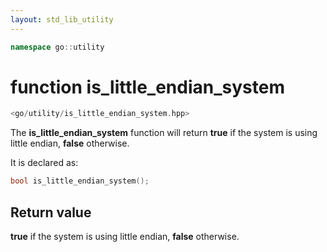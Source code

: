 ```yaml
---
layout: std_lib_utility
---
```


```c++
namespace go::utility
```

# function is_little_endian_system

```c++
<go/utility/is_little_endian_system.hpp>
```

The **is_little_endian_system** function will return **true**
if the system is using little endian, **false** otherwise.

It is declared as:

```c++
bool is_little_endian_system();
```

## Return value

**true** if the system is using little endian, **false** otherwise.
